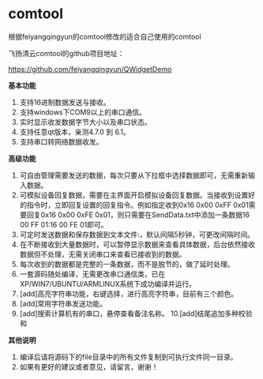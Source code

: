 # comtool

根据feiyangqingyun的comtool修改的适合自己使用的comtool

飞扬清云comtool的github项目地址：

https://github.com/feiyangqingyun/QWidgetDemo

**基本功能**
1. 支持16进制数据发送与接收。
2. 支持windows下COM9以上的串口通信。
3. 实时显示收发数据字节大小以及串口状态。
4. 支持任意qt版本，亲测4.7.0 到 6.1。
5. 支持串口转网络数据收发。

**高级功能**
1. 可自由管理需要发送的数据，每次只要从下拉框中选择数据即可，无需重新输入数据。
2. 可模拟设备回复数据，需要在主界面开启模拟设备回复数据。当接收到设置好的指令时，立即回复设置的回复指令。例如指定收到0x16 0x00 0xFF 0x01需要回复0x16 0x00 0xFE 0x01，则只需要在SendData.txt中添加一条数据16 00 FF 01:16 00 FE 01即可。
3. 可定时发送数据和保存数据到文本文件:，默认间隔5秒钟，可更改间隔时间。
4. 在不断接收到大量数据时，可以暂停显示数据来查看具体数据，后台依然接收数据但不处理，无需关闭串口来查看已接收到的数据。
5. 每次收到的数据都是完整的一条数据，而不是脱节的，做了延时处理。
6. 一套源码随处编译，无需更改串口通信类，已在XP/WIN7/UBUNTU/ARMLINUX系统下成功编译并运行。
7. [add]高亮字符串功能，右键选择，进行高亮字符串，目前有三个颜色。
8. [add]常用字符串发送功能。
9. [add]搜索计算机有的串口，悬停查看备注名称。
10.[add]结尾追加多种校验和

**其他说明**
1. 编译后请将源码下的file目录中的所有文件复制到可执行文件同一目录。
2. 如果有更好的建议或者意见，请留言，谢谢！